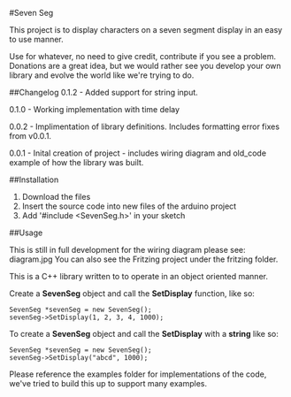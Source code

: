 #Seven Seg

This project is to display characters on a seven segment display in an easy to use manner.

Use for whatever, no need to give credit, contribute if you see a problem.  Donations are a great idea, but we would rather see you develop your own library and evolve the world like we're trying to do.


##Changelog
0.1.2 - Added support for string input. 

0.1.0 - Working implementation with time delay

0.0.2 - Implimentation of library definitions. Includes formatting error fixes from v0.0.1.

0.0.1 - Inital creation of project - includes wiring diagram and old_code example of how the library was built.


##Installation
1. Download the files
2. Insert the source code into new files of the arduino project
3. Add '#include <SevenSeg.h>' in your sketch


##Usage

This is still in full development for the wiring diagram please see: diagram.jpg
You can also see the Fritzing project under the fritzing folder.

This is a C++ library written to to operate in an object oriented manner.

Create a **SevenSeg** object and call the **SetDisplay** function, like so:
```
SevenSeg *sevenSeg = new SevenSeg();
sevenSeg->SetDisplay(1, 2, 3, 4, 1000);
```

To create a **SevenSeg** object and call the **SetDisplay** with a **string** like so:
```
SevenSeg *sevenSeg = new SevenSeg();
sevenSeg->SetDisplay("abcd", 1000);
```

Please reference the examples folder for implementations of the code, we've tried to build this up to support many examples.






